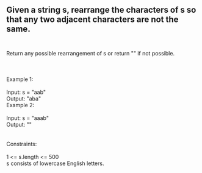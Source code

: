## Given a string s, rearrange the characters of s so that any two adjacent characters are not the same. <br> <br> 
Return any possible rearrangement of s or return "" if not possible. <br> <br> <br> <br> 
Example 1: <br> <br> 
Input: s = "aab" <br> 
Output: "aba" <br> 
Example 2: <br> <br> 
Input: s = "aaab" <br> 
Output: "" <br> <br> <br> 
Constraints: <br> <br> 
1 <= s.length <= 500 <br> 
s consists of lowercase English letters. <br> 
